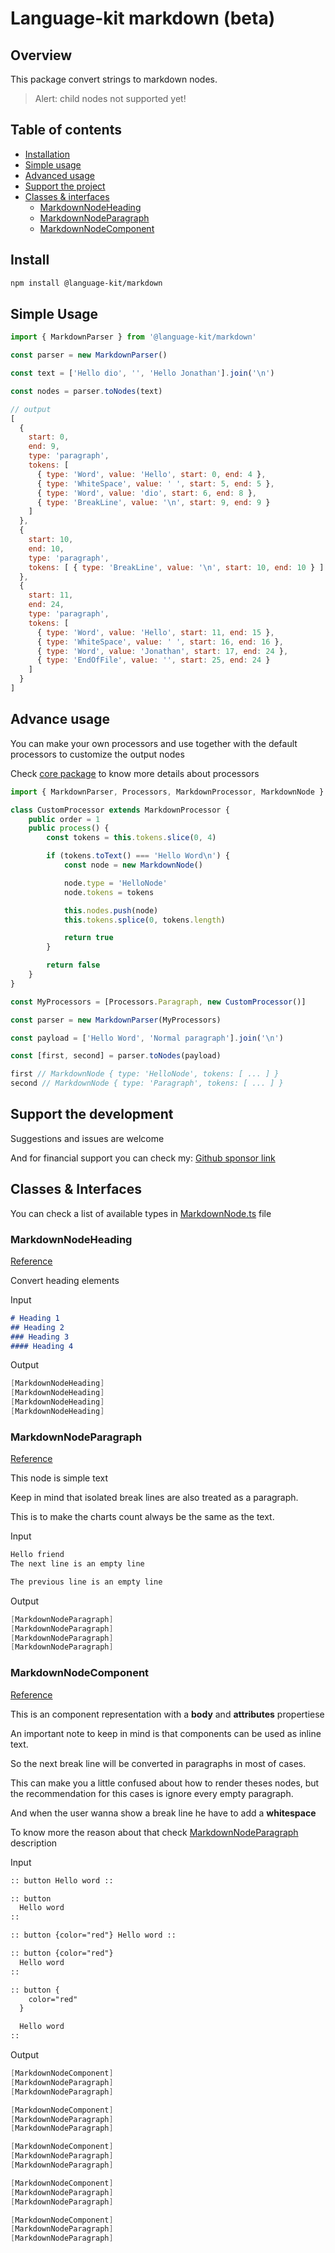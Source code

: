 # Language-kit markdown (beta)

## Overview

This package convert strings to markdown nodes.

> Alert: child nodes not supported yet!

## Table of contents

- [Installation](#install)
- [Simple usage](#simple-usage)
- [Advanced usage](#advance-usage)
- [Support the project](#support-the-development)
- [Classes & interfaces](#classes--interfaces)
  - [MarkdownNodeHeading](#markdownnodeheading)
  - [MarkdownNodeParagraph](#markdownnodeparagraph)
  - [MarkdownNodeComponent](#markdownnodecomponent)
## Install

```bash
npm install @language-kit/markdown
```

## Simple Usage

```js
import { MarkdownParser } from '@language-kit/markdown'

const parser = new MarkdownParser()

const text = ['Hello dio', '', 'Hello Jonathan'].join('\n')

const nodes = parser.toNodes(text)

// output
[
  {
    start: 0,
    end: 9,
    type: 'paragraph',
    tokens: [
      { type: 'Word', value: 'Hello', start: 0, end: 4 },
      { type: 'WhiteSpace', value: ' ', start: 5, end: 5 },
      { type: 'Word', value: 'dio', start: 6, end: 8 },
      { type: 'BreakLine', value: '\n', start: 9, end: 9 }
    ]
  },
  {
    start: 10,
    end: 10,
    type: 'paragraph',
    tokens: [ { type: 'BreakLine', value: '\n', start: 10, end: 10 } ]
  },
  {
    start: 11,
    end: 24,
    type: 'paragraph',
    tokens: [
      { type: 'Word', value: 'Hello', start: 11, end: 15 },
      { type: 'WhiteSpace', value: ' ', start: 16, end: 16 },
      { type: 'Word', value: 'Jonathan', start: 17, end: 24 },
      { type: 'EndOfFile', value: '', start: 25, end: 24 }
    ]
  }
]
```

## Advance usage

You can make your own processors and use together with the default processors to customize the output nodes

Check [core package](../core/README.md) to know more details about processors

```ts
import { MarkdownParser, Processors, MarkdownProcessor, MarkdownNode } from '@language-kit/markdown'

class CustomProcessor extends MarkdownProcessor {
    public order = 1
    public process() {
        const tokens = this.tokens.slice(0, 4)

        if (tokens.toText() === 'Hello Word\n') {
            const node = new MarkdownNode()

            node.type = 'HelloNode'
            node.tokens = tokens

            this.nodes.push(node)
            this.tokens.splice(0, tokens.length)

            return true
        }

        return false
    }
}

const MyProcessors = [Processors.Paragraph, new CustomProcessor()]

const parser = new MarkdownParser(MyProcessors)

const payload = ['Hello Word', 'Normal paragraph'].join('\n')

const [first, second] = parser.toNodes(payload)

first // MarkdownNode { type: 'HelloNode', tokens: [ ... ] }
second // MarkdownNode { type: 'Paragraph', tokens: [ ... ] }

```
## Support the development

Suggestions and issues are welcome

And for financial support you can check my: [Github sponsor link](https://github.com/sponsors/zzhenryquezz)

## Classes & Interfaces

You can check a list of available types in [MarkdownNode.ts](./src/MarkdownNode.ts) file
### MarkdownNodeHeading

[Reference](./src/MarkdownNodeHeading.ts)

Convert heading elements

Input
```md
# Heading 1
## Heading 2
### Heading 3
#### Heading 4
```
Output
```c#
[MarkdownNodeHeading]
[MarkdownNodeHeading]
[MarkdownNodeHeading]
[MarkdownNodeHeading]
```

### MarkdownNodeParagraph

[Reference](./src/MarkdownNodeParagraph.ts)

This node is simple text

Keep in mind that isolated break lines are also treated as a paragraph.

This is to make the charts count always be the same as the text.

Input
```md
Hello friend
The next line is an empty line

The previous line is an empty line
```
Output
```c#
[MarkdownNodeParagraph]
[MarkdownNodeParagraph]
[MarkdownNodeParagraph]
[MarkdownNodeParagraph]
```

### MarkdownNodeComponent

[Reference](./src/MarkdownNodeComponent.ts)

This is an component representation with a **body** and **attributes** propertiese

An important note to keep in mind is that components can be used as inline text.

So the next break line will be converted in paragraphs in most of cases.

This can make you a little confused about how to render theses nodes, but the recommendation for this cases is ignore every empty paragraph.

And when the user wanna show a break line he have to add a **whitespace**

To know more the reason about that check [MarkdownNodeParagraph](#markdownnodeparagraph) description


Input
```md
:: button Hello word ::

:: button
  Hello word
::

:: button {color="red"} Hello word ::

:: button {color="red"}
  Hello word
::

:: button {
    color="red"
  }

  Hello word
::
```
Output
```c#
[MarkdownNodeComponent]
[MarkdownNodeParagraph]
[MarkdownNodeParagraph]

[MarkdownNodeComponent]
[MarkdownNodeParagraph]
[MarkdownNodeParagraph]

[MarkdownNodeComponent]
[MarkdownNodeParagraph]
[MarkdownNodeParagraph]

[MarkdownNodeComponent]
[MarkdownNodeParagraph]
[MarkdownNodeParagraph]

[MarkdownNodeComponent]
[MarkdownNodeParagraph]
[MarkdownNodeParagraph]
```

